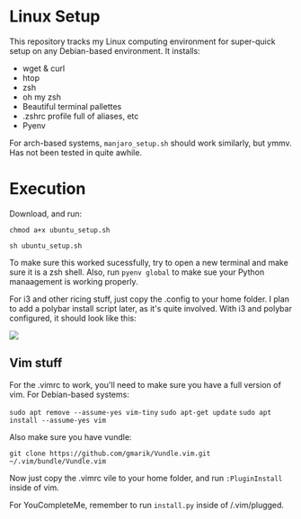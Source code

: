 # Linux Setup
This repository tracks my Linux computing environment for super-quick setup on any Debian-based environment. It installs:

- wget & curl
- htop
- zsh
- oh my zsh
- Beautiful terminal pallettes
- .zshrc profile full of aliases, etc
- Pyenv

For arch-based systems, `manjaro_setup.sh` should work similarly, but ymmv. Has not been tested in quite awhile.

# Execution
Download, and run:

`chmod a+x ubuntu_setup.sh`

`sh ubuntu_setup.sh`

To make sure this worked sucessfully, try to open a new terminal and make sure it is a zsh shell. Also, run `pyenv global` to make sue your Python manaagement is working properly.

For i3 and other ricing stuff, just copy the .config to your home folder. I plan to add a polybar install script later, as it's quite involved. With i3 and polybar configured, it should look like this:

![](examples/ausust_2020.png)

## Vim stuff
For the .vimrc to work, you'll need to make sure you have a full version of vim. For Debian-based systems:

`sudo apt remove --assume-yes vim-tiny`
`sudo apt-get update`
`sudo apt install --assume-yes vim`

Also make sure you have vundle:

`git clone https://github.com/gmarik/Vundle.vim.git ~/.vim/bundle/Vundle.vim`

Now just copy the .vimrc vile to your home folder, and run `:PluginInstall` inside of vim.

For YouCompleteMe, remember to run `install.py` inside of /.vim/plugged.

